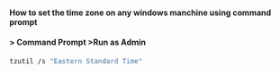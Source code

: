 
#### How to set the time zone on any windows manchine using command prompt 
#### > Command Prompt >Run as Admin 

```sh
tzutil /s "Eastern Standard Time"
```
